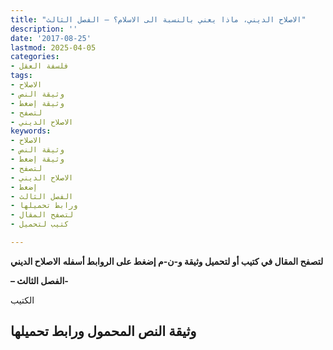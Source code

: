 ```yaml
---
title: "الاصلاح الديني، ماذا يعني بالنسبة الى الاسلام؟ – الفصل الثالث"
description: ''
date: '2017-08-25'
lastmod: 2025-04-05
categories:
- فلسفة العقل
tags:
- الاصلاح
- وثيقة النص
- وثيقة إضغط
- لتصفح
- الاصلاح الديني
keywords:
- الاصلاح
- وثيقة النص
- وثيقة إضغط
- لتصفح
- الاصلاح الديني
- إضغط
- الفصل الثالث
- ورابط تحميلها
- لتصفح المقال
- كتيب لتحميل

---
```

**لتصفح المقال في كتيب أو لتحميل وثيقة و-ن-م إضغط على الروابط أسفله** **الاصلاح الديني**

**– الفصل الثالث-**

الكتيب

## وثيقة النص المحمول ورابط تحميلها

###
